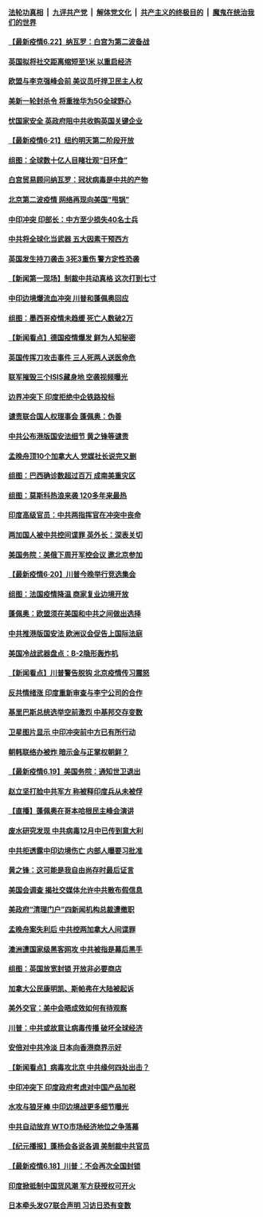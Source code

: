 ####  [法轮功真相](../../../../basic/blob/master/README.md?t=06221902) &nbsp;|&nbsp; [九评共产党](../../../../9ping.md/blob/master/README.md?t=06221902) &nbsp;|&nbsp; [解体党文化](../../../../jtdwh.md/blob/master/README.md?t=06221902)  &nbsp;|&nbsp; [共产主义的终极目的](../../../../gczydzjmd.md/blob/master/README.md?t=06221902) &nbsp;|&nbsp; [魔鬼在统治我们的世界](../../../../mgztzwmdsj.md/blob/master/README.md?t=06221902) 

#### [【最新疫情6.22】纳瓦罗：白宫为第二波备战](../pages/nsc418/n12199354.md?t=06221902) 

#### [英国拟将社交距离缩短至1米 以重启经济](../pages/nsc418/n12203125.md?t=06221902) 

#### [欧盟与李克强峰会前 美议员吁捍卫民主人权](../pages/nsc418/n12202775.md?t=06221902) 

#### [美新一轮封杀令 将重挫华为5G全球野心](../pages/nsc418/n12202488.md?t=06221902) 

#### [忧国家安全 英政府阻中共收购英国关键企业](../pages/nsc418/n12202456.md?t=06221902) 

#### [【最新疫情6·21】纽约明天第二阶段开放](../pages/nsc418/n12196332.md?t=06221902) 

#### [组图：全球数十亿人目睹壮观“日环食”](../pages/nsc418/n12202171.md?t=06221902) 

#### [白宫贸易顾问纳瓦罗：冠状病毒是中共的产物](../pages/nsc418/n12202027.md?t=06221902) 

#### [北京第二波疫情 网络再现向美国“甩锅”](../pages/nsc418/n12201996.md?t=06221902) 

#### [中印冲突 印部长：中方至少损失40名士兵](../pages/nsc418/n12201884.md?t=06221902) 

#### [中共将全球化当武器 五大因素干预西方](../pages/nsc418/n12186089.md?t=06221902) 

#### [英国发生持刀袭击 3死3重伤 警方定性恐袭](../pages/nsc418/n12201767.md?t=06221902) 

#### [【新闻第一现场】制裁中共动真格 这次打到七寸](../pages/nsc418/n12201730.md?t=06221902) 

#### [中印边境爆流血冲突 川普和蓬佩奥回应](../pages/nsc418/n12201068.md?t=06221902) 

#### [组图：墨西哥疫情未趋缓 死亡人数破2万](../pages/nsc418/n12199824.md?t=06221902) 

#### [【新闻看点】德国疫情爆发 鲜为人知秘密](../pages/nsc418/n12200936.md?t=06221902) 

#### [英国传挥刀攻击事件 三人死两人送医命危](../pages/nsc418/n12201032.md?t=06221902) 

#### [联军摧毁三个ISIS藏身地 空袭视频曝光](../pages/nsc418/n12200929.md?t=06221902) 

#### [边界冲突下 印度拒绝中企铁路投标](../pages/nsc418/n12200851.md?t=06221902) 

#### [谴责联合国人权理事会 蓬佩奥：伪善](../pages/nsc418/n12200748.md?t=06221902) 

#### [中共公布港版国安法细节 黄之锋等谴责](../pages/nsc418/n12200535.md?t=06221902) 

#### [孟晚舟顶10个加拿大人 党媒社长说完又删](../pages/nsc418/n12200398.md?t=06221902) 

#### [组图：巴西确诊数超过百万 成南美重灾区](../pages/nsc418/n12200146.md?t=06221902) 

#### [组图：莫斯科热浪来袭 120多年来最热](../pages/nsc418/n12198528.md?t=06221902) 

#### [印度高级官员：中共两指挥官在冲突中丧命](../pages/nsc418/n12200340.md?t=06221902) 

#### [两加国人被中共控间谍罪 英外长：深表关切](../pages/nsc418/n12200284.md?t=06221902) 

#### [美国务院：美俄下周开军控会议 邀北京参加](../pages/nsc418/n12200097.md?t=06221902) 

#### [【最新疫情6·20】川普今晚举行竞选集会](../pages/nsc418/n12199376.md?t=06221902) 

#### [组图：法国疫情降温 商家复业边境开放](../pages/nsc418/n12197405.md?t=06221902) 

#### [蓬佩奥：欧盟须在美国和中共之间做出选择](../pages/nsc418/n12199184.md?t=06221902) 

#### [中共推港版国安法 欧洲议会促告上国际法庭](../pages/nsc418/n12199257.md?t=06221902) 

#### [美国冷战武器盘点：B-2隐形轰炸机](../pages/nsc418/n12199226.md?t=06221902) 

#### [【新闻看点】川普警告脱钩 北京疫情传习震怒](../pages/nsc418/n12198957.md?t=06221902) 

#### [反共情绪涨 印度重新审查与李宁公司的合作](../pages/nsc418/n12199030.md?t=06221902) 

#### [基里巴斯总统选举空前激烈 中基邦交存变数](../pages/nsc418/n12199073.md?t=06221902) 

#### [卫星图片显示 中印冲突前中方已有所行动](../pages/nsc418/n12198966.md?t=06221902) 

#### [朝韩联络办被炸 暗示金与正掌权朝鲜？](../pages/nsc418/n12198651.md?t=06221902) 

#### [【最新疫情6.19】美国务院：通知世卫退出](../pages/nsc418/n12196803.md?t=06221902) 

#### [赵立坚打脸中共军方 称被释印度兵从未被俘](../pages/nsc418/n12198632.md?t=06221902) 

#### [【直播】蓬佩奥在哥本哈根民主峰会演讲](../pages/nsc418/n12198355.md?t=06221902) 

#### [废水研究发现 中共病毒12月中已传到意大利](../pages/nsc418/n12198335.md?t=06221902) 

#### [中共拒透露中印边境伤亡 内部人曝要习批准](../pages/nsc418/n12198521.md?t=06221902) 

#### [黄之锋：这可能是我自由尚存时最后证言](../pages/nsc418/n12198585.md?t=06221902) 

#### [美国会调查 揭社交媒体允许中共散布假信息](../pages/nsc418/n12198310.md?t=06221902) 

#### [美政府“清理门户”四新闻机构总裁遭撤职](../pages/nsc418/n12198300.md?t=06221902) 

#### [孟晚舟案失利后 中共控两加拿大人间谍罪](../pages/nsc418/n12197993.md?t=06221902) 

#### [澳洲遭国家级黑客网攻 中共被指是幕后黑手](../pages/nsc418/n12197232.md?t=06221902) 

#### [组图：英国放宽封锁 开放非必要商店](../pages/nsc418/n12194454.md?t=06221902) 

#### [加拿大公民康明凯、斯帕弗在大陆被起诉](../pages/nsc418/n12197374.md?t=06221902) 

#### [美外交官：美中会晤成效如何有待观察](../pages/nsc418/n12196954.md?t=06221902) 

#### [川普：中共或故意让病毒传播 破坏全球经济](../pages/nsc418/n12196283.md?t=06221902) 

#### [安倍对中共冷淡 日本向香港商界示好](../pages/nsc418/n12196586.md?t=06221902) 

#### [【新闻看点】病毒攻北京 中共缘何四处出击？](../pages/nsc418/n12196497.md?t=06221902) 

#### [中印冲突下 印度政府考虑对中国产品加税](../pages/nsc418/n12196479.md?t=06221902) 

#### [水攻与狼牙棒 中印边境战更多细节曝光](../pages/nsc418/n12196307.md?t=06221902) 

#### [中共自动放弃 WTO市场经济地位之争落幕](../pages/nsc418/n12196264.md?t=06221902) 

#### [【纪元播报】蓬杨会各说各调 美制裁中共官员](../pages/nsc418/n12196138.md?t=06221902) 

#### [【最新疫情6.18】川普：不会再次全国封锁](../pages/nsc418/n12193644.md?t=06221902) 

#### [印度掀抵制中国货风潮 军方获授权可开火](../pages/nsc418/n12195858.md?t=06221902) 

#### [日本牵头发G7联合声明 习访日恐有变数](../pages/nsc418/n12195483.md?t=06221902) 

